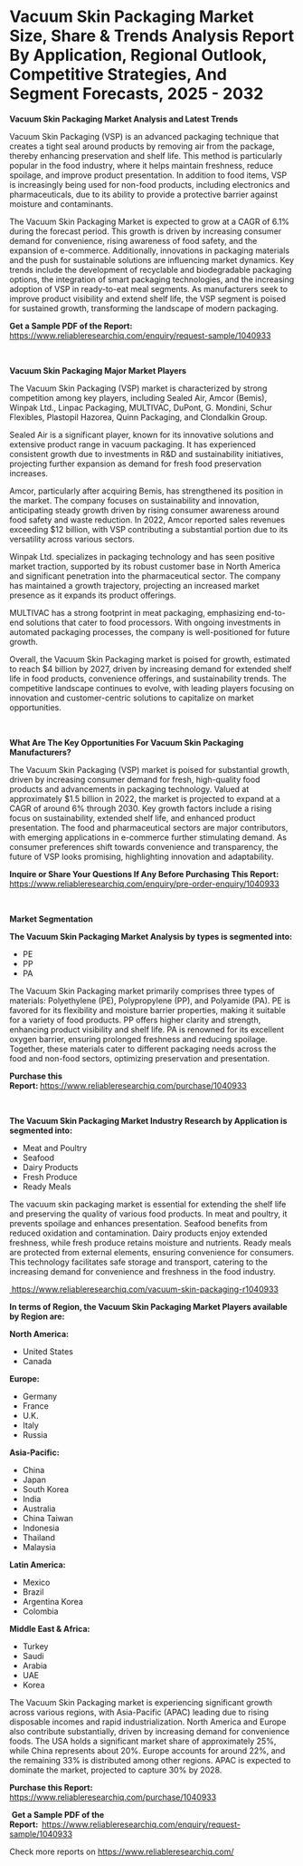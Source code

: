 <p><h1>Vacuum Skin Packaging Market Size, Share & Trends Analysis Report By Application, Regional Outlook, Competitive Strategies, And Segment Forecasts, 2025 - 2032</h1></p><p><strong>Vacuum Skin Packaging Market Analysis and Latest Trends</strong></p>
<p><p>Vacuum Skin Packaging (VSP) is an advanced packaging technique that creates a tight seal around products by removing air from the package, thereby enhancing preservation and shelf life. This method is particularly popular in the food industry, where it helps maintain freshness, reduce spoilage, and improve product presentation. In addition to food items, VSP is increasingly being used for non-food products, including electronics and pharmaceuticals, due to its ability to provide a protective barrier against moisture and contaminants.</p><p>The Vacuum Skin Packaging Market is expected to grow at a CAGR of 6.1% during the forecast period. This growth is driven by increasing consumer demand for convenience, rising awareness of food safety, and the expansion of e-commerce. Additionally, innovations in packaging materials and the push for sustainable solutions are influencing market dynamics. Key trends include the development of recyclable and biodegradable packaging options, the integration of smart packaging technologies, and the increasing adoption of VSP in ready-to-eat meal segments. As manufacturers seek to improve product visibility and extend shelf life, the VSP segment is poised for sustained growth, transforming the landscape of modern packaging.</p></p>
<p><strong>Get a Sample PDF of the Report:&nbsp;</strong> <a href="https://www.reliableresearchiq.com/enquiry/request-sample/1040933?utm_campaign=2212&utm_medium=2&utm_source=Github&utm_content=ia&utm_term=01042025&utm_id=vacuum-skin-packaging">https://www.reliableresearchiq.com/enquiry/request-sample/1040933</a></p>
<p>&nbsp;</p>
<p><strong>Vacuum Skin Packaging Major Market Players</strong></p>
<p><p>The Vacuum Skin Packaging (VSP) market is characterized by strong competition among key players, including Sealed Air, Amcor (Bemis), Winpak Ltd., Linpac Packaging, MULTIVAC, DuPont, G. Mondini, Schur Flexibles, Plastopil Hazorea, Quinn Packaging, and Clondalkin Group. </p><p>Sealed Air is a significant player, known for its innovative solutions and extensive product range in vacuum packaging. It has experienced consistent growth due to investments in R&D and sustainability initiatives, projecting further expansion as demand for fresh food preservation increases.</p><p>Amcor, particularly after acquiring Bemis, has strengthened its position in the market. The company focuses on sustainability and innovation, anticipating steady growth driven by rising consumer awareness around food safety and waste reduction. In 2022, Amcor reported sales revenues exceeding $12 billion, with VSP contributing a substantial portion due to its versatility across various sectors.</p><p>Winpak Ltd. specializes in packaging technology and has seen positive market traction, supported by its robust customer base in North America and significant penetration into the pharmaceutical sector. The company has maintained a growth trajectory, projecting an increased market presence as it expands its product offerings.</p><p>MULTIVAC has a strong footprint in meat packaging, emphasizing end-to-end solutions that cater to food processors. With ongoing investments in automated packaging processes, the company is well-positioned for future growth. </p><p>Overall, the Vacuum Skin Packaging market is poised for growth, estimated to reach $4 billion by 2027, driven by increasing demand for extended shelf life in food products, convenience offerings, and sustainability trends. The competitive landscape continues to evolve, with leading players focusing on innovation and customer-centric solutions to capitalize on market opportunities.</p></p>
<p>&nbsp;</p>
<p><strong>What Are The Key Opportunities For Vacuum Skin Packaging Manufacturers?</strong></p>
<p><p>The Vacuum Skin Packaging (VSP) market is poised for substantial growth, driven by increasing consumer demand for fresh, high-quality food products and advancements in packaging technology. Valued at approximately $1.5 billion in 2022, the market is projected to expand at a CAGR of around 6% through 2030. Key growth factors include a rising focus on sustainability, extended shelf life, and enhanced product presentation. The food and pharmaceutical sectors are major contributors, with emerging applications in e-commerce further stimulating demand. As consumer preferences shift towards convenience and transparency, the future of VSP looks promising, highlighting innovation and adaptability.</p></p>
<p><strong>Inquire or Share Your Questions If Any Before Purchasing This Report:</strong> <a href="https://www.reliableresearchiq.com/enquiry/pre-order-enquiry/1040933?utm_campaign=2212&utm_medium=2&utm_source=Github&utm_content=ia&utm_term=01042025&utm_id=vacuum-skin-packaging">https://www.reliableresearchiq.com/enquiry/pre-order-enquiry/1040933</a></p>
<p>&nbsp;</p>
<p><strong>Market Segmentation</strong></p>
<p><strong>The Vacuum Skin Packaging Market Analysis by types is segmented into:</strong></p>
<p><ul><li>PE</li><li>PP</li><li>PA</li></ul></p>
<p><p>The Vacuum Skin Packaging market primarily comprises three types of materials: Polyethylene (PE), Polypropylene (PP), and Polyamide (PA). PE is favored for its flexibility and moisture barrier properties, making it suitable for a variety of food products. PP offers higher clarity and strength, enhancing product visibility and shelf life. PA is renowned for its excellent oxygen barrier, ensuring prolonged freshness and reducing spoilage. Together, these materials cater to different packaging needs across the food and non-food sectors, optimizing preservation and presentation.</p></p>
<p><strong>Purchase this Report:&nbsp;</strong><a href="https://www.reliableresearchiq.com/purchase/1040933?utm_campaign=2212&utm_medium=2&utm_source=Github&utm_content=ia&utm_term=01042025&utm_id=vacuum-skin-packaging">https://www.reliableresearchiq.com/purchase/1040933</a></p>
<p>&nbsp;</p>
<p><strong>The Vacuum Skin Packaging Market Industry Research by Application is segmented into:</strong></p>
<p><ul><li>Meat and Poultry</li><li>Seafood</li><li>Dairy Products</li><li>Fresh Produce</li><li>Ready Meals</li></ul></p>
<p><p>The vacuum skin packaging market is essential for extending the shelf life and preserving the quality of various food products. In meat and poultry, it prevents spoilage and enhances presentation. Seafood benefits from reduced oxidation and contamination. Dairy products enjoy extended freshness, while fresh produce retains moisture and nutrients. Ready meals are protected from external elements, ensuring convenience for consumers. This technology facilitates safe storage and transport, catering to the increasing demand for convenience and freshness in the food industry.</p></p>
<p><a href="https://www.reliableresearchiq.com/vacuum-skin-packaging-r1040933?utm_campaign=2212&utm_medium=2&utm_source=Github&utm_content=ia&utm_term=01042025&utm_id=vacuum-skin-packaging">&nbsp;https://www.reliableresearchiq.com/vacuum-skin-packaging-r1040933</a></p>
<p><strong>In terms of Region, the Vacuum Skin Packaging Market Players available by Region are:</strong></p>
<p>
    <p> <strong> North America: </strong>
        <ul>
            <li>United States</li>
            <li>Canada</li>
        </ul>
        </p> 
    <p> <strong> Europe: </strong>
        <ul>
            <li>Germany</li>
            <li>France</li>
            <li>U.K.</li>
            <li>Italy</li>
            <li>Russia</li>
        </ul>
        </p> 
    <p> <strong> Asia-Pacific: </strong>
        <ul>
            <li>China</li>
            <li>Japan</li>
            <li>South Korea</li>
            <li>India</li>
            <li>Australia</li>
            <li>China Taiwan</li>
            <li>Indonesia</li>
            <li>Thailand</li>
            <li>Malaysia</li>
        </ul>
        </p> 
    <p> <strong> Latin America: </strong>
        <ul>
            <li>Mexico</li>
            <li>Brazil</li>
            <li>Argentina Korea</li>
            <li>Colombia</li>
        </ul>
        </p> 
    <p> <strong> Middle East & Africa: </strong>
        <ul>
            <li>Turkey</li>
            <li>Saudi</li>
            <li>Arabia</li>
            <li>UAE</li>
            <li>Korea</li>
        </ul>
    </p>
    </p>
<p><p>The Vacuum Skin Packaging market is experiencing significant growth across various regions, with Asia-Pacific (APAC) leading due to rising disposable incomes and rapid industrialization. North America and Europe also contribute substantially, driven by increasing demand for convenience foods. The USA holds a significant market share of approximately 25%, while China represents about 20%. Europe accounts for around 22%, and the remaining 33% is distributed among other regions. APAC is expected to dominate the market, projected to capture 30% by 2028.</p></p>
<p><strong>Purchase this Report: </strong><a href="https://www.reliableresearchiq.com/purchase/1040933?utm_campaign=2212&utm_medium=2&utm_source=Github&utm_content=ia&utm_term=01042025&utm_id=vacuum-skin-packaging">https://www.reliableresearchiq.com/purchase/1040933</a></p>
<p>&nbsp;<strong>Get a Sample PDF of the Report:&nbsp;&nbsp;</strong><a href="https://www.reliableresearchiq.com/enquiry/request-sample/1040933?utm_campaign=2212&utm_medium=2&utm_source=Github&utm_content=ia&utm_term=01042025&utm_id=vacuum-skin-packaging">https://www.reliableresearchiq.com/enquiry/request-sample/1040933</a></p>
<p><strong></strong></p>
<p>Check more reports on <a href="https://www.reliableresearchiq.com/?utm_campaign=2212&utm_medium=2&utm_source=Github&utm_content=ia&utm_term=01042025&utm_id=vacuum-skin-packaging">https://www.reliableresearchiq.com/</a></p>